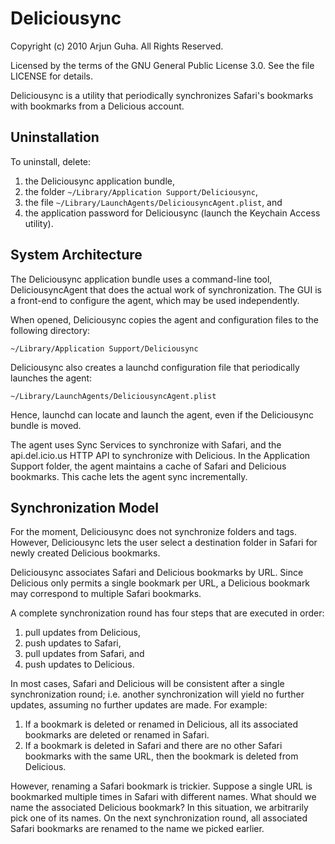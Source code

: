 # Deliciousync
Copyright (c) 2010 Arjun Guha.
All Rights Reserved.

Licensed by the terms of the GNU General Public License 3.0. See the
file LICENSE for details.

Deliciousync is a utility that periodically synchronizes Safari's
bookmarks with bookmarks from a Delicious account.

## Uninstallation

To uninstall, delete:

1. the Deliciousync application bundle,
2. the folder `~/Library/Application Support/Deliciousync`,
3. the file `~/Library/LaunchAgents/DeliciousyncAgent.plist`, and
4. the application password for Deliciousync (launch the Keychain Access 
   utility).

## System Architecture

The Deliciousync application bundle uses a command-line tool,
DeliciousyncAgent that does the actual work of synchronization. The GUI
is a front-end to configure the agent, which may be used independently.

When opened, Deliciousync copies the agent and configuration files to
the following directory:

    ~/Library/Application Support/Deliciousync

Deliciousync also creates a launchd configuration file that periodically
launches the agent:

    ~/Library/LaunchAgents/DeliciousyncAgent.plist

Hence, launchd can locate and launch the agent, even if the Deliciousync
bundle is moved.

The agent uses Sync Services to synchronize with Safari, and the
api.del.icio.us HTTP API to synchronize with Delicious.  In the
Application Support folder, the agent maintains a cache of Safari and
Delicious bookmarks. This cache lets the agent sync incrementally.

## Synchronization Model

For the moment, Deliciousync does not synchronize folders and
tags. However, Deliciousync lets the user select a destination folder in
Safari for newly created Delicious bookmarks.

Deliciousync associates Safari and Delicious bookmarks by URL. Since
Delicious only permits a single bookmark per URL, a Delicious bookmark
may correspond to multiple Safari bookmarks.

A complete synchronization round has four steps that are executed in order:

1. pull updates from Delicious, 
2. push updates to Safari,
3. pull updates from Safari, and
4. push updates to Delicious.

In most cases, Safari and Delicious will be consistent after a single
synchronization round; i.e. another synchronization will yield no
further updates, assuming no further updates are made.  For example:

1. If a bookmark is deleted or renamed in Delicious, all its associated
   bookmarks are deleted or renamed in Safari.
2. If a bookmark is deleted in Safari and there are no other Safari bookmarks
   with the same URL, then the bookmark is deleted from Delicious.

However, renaming a Safari bookmark is trickier.  Suppose a single URL
is bookmarked multiple times in Safari with different names. What should
we name the associated Delicious bookmark?  In this situation, we
arbitrarily pick one of its names. On the next synchronization round,
all associated Safari bookmarks are renamed to the name we picked
earlier.
